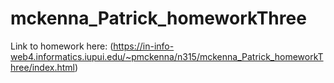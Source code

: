 # mckenna_Patrick_homeworkThree


Link to homework here: (https://in-info-web4.informatics.iupui.edu/~pmckenna/n315/mckenna_Patrick_homeworkThree/index.html)
